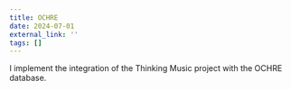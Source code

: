 ```yaml
---
title: OCHRE
date: 2024-07-01
external_link: ''
tags: []
---
```


I implement the integration of the Thinking Music project with the OCHRE database.

<!--more-->
